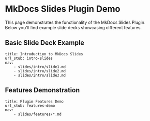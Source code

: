 # MkDocs Slides Plugin Demo

This page demonstrates the functionality of the MkDocs Slides Plugin. Below you'll find example slide decks showcasing different features.

## Basic Slide Deck Example

```slides
title: Introduction to MkDocs Slides
url_stub: intro-slides
nav:
    - slides/intro/slide1.md
    - slides/intro/slide2.md
    - slides/intro/slide3.md
```

## Features Demonstration

```slides
title: Plugin Features Demo
url_stub: features-demo
nav:
    - slides/features/*.md
``` 
